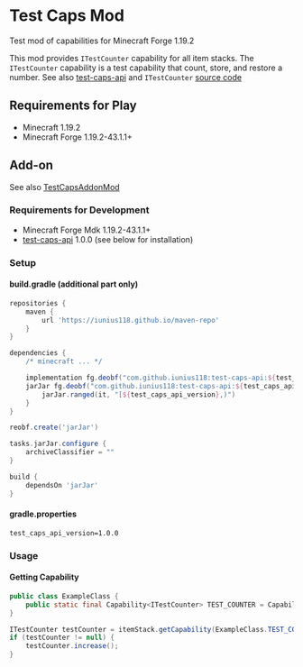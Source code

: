 # Test Caps Mod

Test mod of capabilities for Minecraft Forge 1.19.2

This mod provides `ITestCounter` capability for all item stacks. The `ITestCounter` capability is a test capability that count, store, and restore a number. See also [test-caps-api](https://github.com/Iunius118/test-caps-api) and `ITestCounter` [source code](https://github.com/Iunius118/test-caps-api/blob/main/src/main/java/com/github/iunius118/testcapsapi/api/capabilities/ITestCounter.java)

## Requirements for Play

- Minecraft 1.19.2
- Minecraft Forge 1.19.2-43.1.1+

## Add-on

See also [TestCapsAddonMod](https://github.com/Iunius118/TestCapsAddonMod)

### Requirements for Development

- Minecraft Forge Mdk 1.19.2-43.1.1+
- [test-caps-api](https://github.com/Iunius118/test-caps-api) 1.0.0 (see below for installation)

### Setup

#### build.gradle (additional part only)

```gradle
repositories {
    maven {
        url 'https://iunius118.github.io/maven-repo'
    }
}

dependencies {
    /* minecraft ... */

    implementation fg.deobf("com.github.iunius118:test-caps-api:${test_caps_api_version}")
    jarJar fg.deobf("com.github.iunius118:test-caps-api:${test_caps_api_version}") {
        jarJar.ranged(it, "[${test_caps_api_version},)")
    }
}

reobf.create('jarJar')

tasks.jarJar.configure {
    archiveClassifier = ""
}

build {
    dependsOn 'jarJar'
}
```

#### gradle.properties

```properties
test_caps_api_version=1.0.0
```

### Usage

#### Getting Capability

```java
public class ExampleClass {
    public static final Capability<ITestCounter> TEST_COUNTER = CapabilityManager.get(new CapabilityToken<>(){});
}
```

```java
ITestCounter testCounter = itemStack.getCapability(ExampleClass.TEST_COUNTER).orElse(null);
if (testCounter != null) {
    testCounter.increase();
}
```
